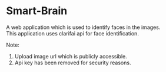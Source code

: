 # Smart-Brain
A web application which is used to identify faces in the images.  
This application uses clarifai api for face identification.  

Note:
  1. Upload image url which is publicly accessible.
  2. Api key has been removed for security reasons.
